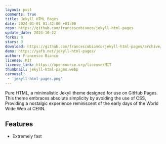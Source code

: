 ```yaml
---
layout: post
comments: true
title: Jekyll HTML Pages
date: 2024-01-01 01:42:00 +01:00
repo: https://github.com/francescobianco/jekyll-html-pages
update_date: 2024-10-22
forks: 0
stars: 3
download: https://github.com/francescobianco/jekyll-html-pages/archive/gh-pages.zip
demo: https://yafb.net/jekyll-html-pages/
author: Francesco Bianco
license: MIT
license_link: https://opensource.org/license/MIT
thumbnail: jekyll-html-pages.webp
carousel:
 - 'jekyll-html-pages.png'
---
```


Pure HTML, a minimalistic Jekyll theme designed for use on GitHub Pages. This theme embraces absolute simplicity by avoiding the use of CSS,
Providing a nostalgic experience reminiscent of the early days of the World Wide Web at CERN.

## Features

* Extremely fast
